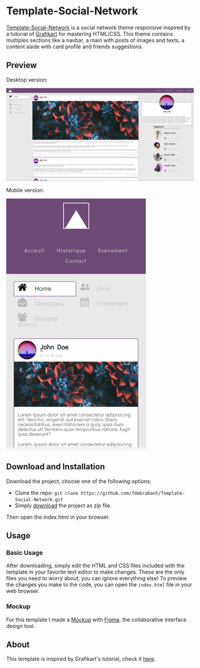 # Template-Social-Network

[Template-Social-Network](file:///C:/Users/Work/Documents/GitHub/Template-Social-Network/index.html) is a social network theme responsive inspired by a tutorial of [Grafikart](https://www.grafikart.fr/) for mastering HTML/CSS. This theme contains multiples sections like a navbar, a main with posts of images and texts, a content aside with card profile and friends suggestions.

## Preview

Desktop version:

[![Resume Preview](screenshottemplatesocialnetwork.png)](https://github.com/fdebrabant/Template-Social-Network)

Mobile version:

[![Resume Preview](screenshottemplatesocialnetworkresp.png)](https://github.com/fdebrabant/Template-Social-Network)

## Download and Installation

Download the project, choose one of the following options:

- Clone the repo: `git clone https://github.com/fdebrabant/Template-Social-Network.git`
- Simply [download](https://github.com/fdebrabant/Template-Social-Network/archive/master.zip) the project as zip file.

Then open the index.html in your browser.

## Usage

### Basic Usage

After downloading, simply edit the HTML and CSS files included with the template in your favorite text editor to make changes. These are the only files you need to worry about, you can ignore everything else! To preview the changes you make to the code, you can open the `index.html` file in your web browser.

### Mockup

For this template I made a [Mockup](https://www.figma.com/file/c2rwo5vYBGSFBj3L2euaD2/Untitled?node-id=0%3A1) with [Figma](https://www.figma.com/), the collaborative interface design tool.

## About

This template is inspired by Grafikart's tutorial, check it [here](https://www.grafikart.fr/tutoriels/tp-reseau-social-1051).